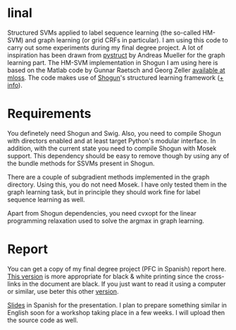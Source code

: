 linal
=====

Structured SVMs applied to label sequence learning (the so-called HM-SVM) and
graph learning (or grid CRFs in particular). I am using
this code to carry out some experiments during my final degree project. A lot
of inspiration has been drawn from [pystruct](http://github.com/amueller/pystruct)
by Andreas Mueller for the graph learning part. The HM-SVM implementation in
Shogun I am using here is based on the Matlab code by Gunnar Raetsch and Georg
Zeller [available at mloss](http://mloss.org/software/tags/hmsvm/). The code
makes use of [Shogun](http://shogun-toolbox.org)'s structured learning framework
([+ info](http://iglesiashogun.wordpress.com/)).

Requirements
============

You definetely need Shogun and Swig. Also, you need to compile Shogun with
directors enabled and at least target Python's modular interface. In addition,
with the current state you need to compile Shogun with Mosek support. This
dependency should be easy to remove though by using any of the bundle methods
for SSVMs present in Shogun.

There are a couple of subgradient methods implemented in the graph directory.
Using this, you do not need Mosek. I have only tested them in the
graph learning task, but in principle they should work fine for label
sequence learning as well.

Apart from Shogun dependencies, you need cvxopt for the linear programming
relaxation used to solve the argmax in graph learning.

Report
======

You can get a copy of my final degree project (PFC in Spanish) report here.
[This version](https://dl.dropboxusercontent.com/u/11020840/pfc/fjig_pfc_bw.pdf)
is more appropriate for black & white printing
since the cross-links in the document are black. If you just want to read it
using a computer or similar, use beter this other
[version](https://dl.dropboxusercontent.com/u/11020840/pfc/fjig_pfc.pdf).

[Slides](https://www.dropbox.com/s/a0bolzzxgr669sg/fjig_pfc_slides.pdf)
in Spanish for the presentation. I plan to prepare something similar
in English soon for a workshop taking place in a few weeks. I will upload then
the source code as well.
